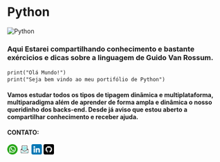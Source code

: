# Python
![Python](https://img.shields.io/badge/Python-000?style=for-the-badge&logo=python)
### Aqui Estarei compartilhando conhecimento e bastante exércicios e dicas sobre a linguagem de Guido Van Rossum. 

``````
print("Olá Mundo!")
print("Seja bem vindo ao meu portifólio de Python")
``````
#### Vamos estudar todos os tipos de tipagem dinãmica e multiplataforma,  multiparadigma além de aprender de forma ampla e dinâmica o nosso queridinho dos backs-end. Desde já aviso que estou aberto a compartilhar conhecimento e receber ajuda. 

<section>
            <h4>CONTATO:</h4>
            <a href="https://wa.me/5521964168393"><img src="https://github.com/brunolaudelino/bruno.laudelino.github.io/blob/main/img/icon/whatsapp.png?raw=true" alt="Whats" width="24px" height="24px"></a>
            <a href="mailto:brunolaudelino@outlook.com"><img src="https://github.com/brunolaudelino/bruno.laudelino.github.io/blob/main/img/logo/e-mail.gif?raw=true" alt="email" width="24px" height="24px"></a>
            <a href="https://www.linkedin.com/in/brunolaudelino/"><img src="https://github.com/brunolaudelino/bruno.laudelino.github.io/blob/main/img/icon/linkedin.png?raw=true" alt="linkedin" width="24px" height="24px"></a>
            <a href="https://brunolaudelino.github.io/bruno.laudelino.github.io/"><img src="https://github.com/brunolaudelino/bruno.laudelino.github.io/blob/main/img/icon/github.png?raw=true" alt="git" width="24px" height="24px"></a>
</section>